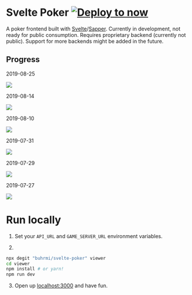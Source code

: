 # Svelte Poker [![Deploy to now](https://deploy.now.sh/static/button.svg)](https://deploy.now.sh/?repo=https://github.com/buhrmi/svelte-poker&env=API_URL&env=GAME_SERVER_URL)

A poker frontend built with [Svelte](https://svelte.dev)/[Sapper](https://sapper.svelte.dev). Currently in development, not ready for public consumption. Requires proprietary backend (currently not public). Support for more backends might be added in the future.

## Progress

2019-08-25

![](https://i.imgur.com/VcdFDch.png)

2019-08-14

![](https://i.imgur.com/hH1Q1it.png)

2019-08-10

![](https://i.imgur.com/gGChJZK.png)

2019-07-31

![](https://i.imgur.com/842wRNF.png)

2019-07-29

![](https://i.imgur.com/dsLydcL.png)

2019-07-27

![](https://i.imgur.com/rfNev4u.png)

# Run locally

1. Set your `API_URL` and `GAME_SERVER_URL` environment variables.

2. 
```bash
npx degit "buhrmi/svelte-poker" viewer
cd viewer
npm install # or yarn!
npm run dev
```

3. Open up [localhost:3000](http://localhost:3000) and have fun.
